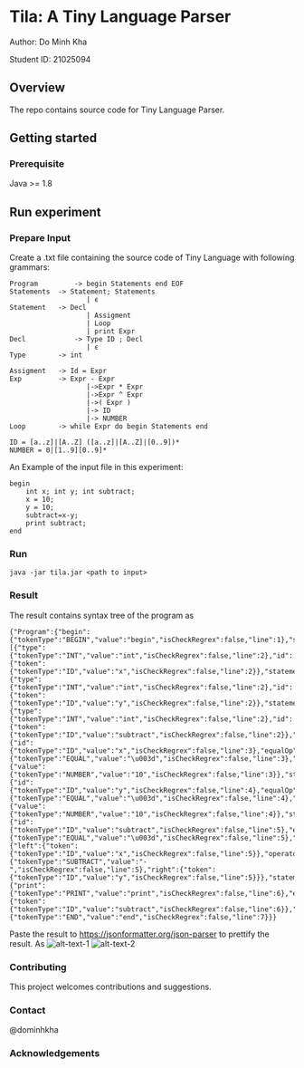 # Tila: A Tiny Language Parser
Author: Do Minh Kha 

Student ID: 21025094
## Overview
The repo contains source code for Tiny Language Parser.

[//]: # (## Table of Contents)

[//]: # ()
[//]: # (* [Overview]&#40;#overview&#41;)

[//]: # (* [Getting Started]&#40;#getting-started&#41;)

[//]: # (    * [Prerequisites]&#40;#prerequisites&#41;)

[//]: # (    * [Get Repo]&#40;#get-repo&#41;)

[//]: # ()
[//]: # (* [Run experiment]&#40;#Run-experiment&#41;)

[//]: # (    * [Prepare Input]&#40;#prepare-input&#41;)

[//]: # (    * [Run]&#40;#run&#41;)

[//]: # (    * [Result]&#40;#View-Result&#41;)

## Getting started
### Prerequisite
Java >= 1.8

## Run experiment
### Prepare Input
Create a .txt file containing the source code of Tiny Language with following grammars:
```
Program	        -> begin Statements end EOF
Statements	-> Statement; Statements
                   | ϵ
Statement	-> Decl
                   | Assigment
                   | Loop
                   | print Expr
Decl 	        -> Type ID ; Decl
                   | ϵ
Type		-> int

Assigment	-> Id = Expr
Exp 		-> Expr - Expr
                   |->Expr * Expr
                   |->Expr ^ Expr
                   |->( Expr )
                   |-> ID
                   |-> NUMBER
Loop		-> while Expr do begin Statements end

ID = [a..z]|[A..Z] ([a..z]|[A..Z]|[0..9])*
NUMBER = 0|[1..9][0..9]*
```
An Example of the input file in this experiment:

```
begin
    int x; int y; int subtract;
    x = 10;
    y = 10;
    subtract=x-y;
    print subtract;
end
```

### Run

[//]: # (* Compile:  ``make compile``)

[//]: # (* Run : ``make run inputFile={The full path of input file}``)

[//]: # (* Clean: ``make clean``)
```java -jar tila.jar <path to input>```
### Result
The result contains syntax tree of the program as
```
{"Program":{"begin":{"tokenType":"BEGIN","value":"begin","isCheckRegrex":false,"line":1},"statements":[{"type":{"tokenType":"INT","value":"int","isCheckRegrex":false,"line":2},"id":{"token":{"tokenType":"ID","value":"x","isCheckRegrex":false,"line":2}},"statement":"Delc"},{"type":{"tokenType":"INT","value":"int","isCheckRegrex":false,"line":2},"id":{"token":{"tokenType":"ID","value":"y","isCheckRegrex":false,"line":2}},"statement":"Delc"},{"type":{"tokenType":"INT","value":"int","isCheckRegrex":false,"line":2},"id":{"token":{"tokenType":"ID","value":"subtract","isCheckRegrex":false,"line":2}},"statement":"Delc"},{"id":{"tokenType":"ID","value":"x","isCheckRegrex":false,"line":3},"equalOp":{"tokenType":"EQUAL","value":"\u003d","isCheckRegrex":false,"line":3},"rightValue":{"value":{"tokenType":"NUMBER","value":"10","isCheckRegrex":false,"line":3}},"statement":"Assigment"},{"id":{"tokenType":"ID","value":"y","isCheckRegrex":false,"line":4},"equalOp":{"tokenType":"EQUAL","value":"\u003d","isCheckRegrex":false,"line":4},"rightValue":{"value":{"tokenType":"NUMBER","value":"10","isCheckRegrex":false,"line":4}},"statement":"Assigment"},{"id":{"tokenType":"ID","value":"subtract","isCheckRegrex":false,"line":5},"equalOp":{"tokenType":"EQUAL","value":"\u003d","isCheckRegrex":false,"line":5},"rightValue":{"left":{"token":{"tokenType":"ID","value":"x","isCheckRegrex":false,"line":5}},"operator":{"tokenType":"SUBTRACT","value":"-","isCheckRegrex":false,"line":5},"right":{"token":{"tokenType":"ID","value":"y","isCheckRegrex":false,"line":5}}},"statement":"Assigment"},{"print":{"tokenType":"PRINT","value":"print","isCheckRegrex":false,"line":6},"expr":{"token":{"tokenType":"ID","value":"subtract","isCheckRegrex":false,"line":6}},"statement":"Print"}],"end":{"tokenType":"END","value":"end","isCheckRegrex":false,"line":7}}}
```
Paste the result to https://jsonformatter.org/json-parser to prettify the result. As
![alt-text-1](local/output/result_img_1.PNG "title-1") ![alt-text-2](local/output/result_img_2.PNG "title-2")
### Contributing
This project welcomes contributions and suggestions.
### Contact
@dominhkha
### Acknowledgements

